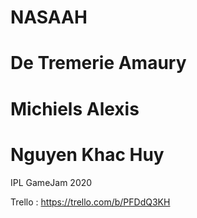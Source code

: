# NASAAH
# De Tremerie Amaury
# Michiels Alexis
# Nguyen Khac Huy
IPL GameJam 2020

Trello : https://trello.com/b/PFDdQ3KH
